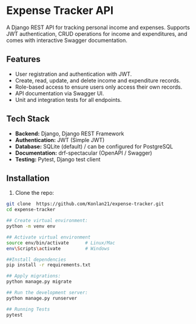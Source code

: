 # Expense Tracker API

A Django REST API for tracking personal income and expenses. Supports JWT authentication, CRUD operations for income and expenditures, and comes with interactive Swagger documentation.

## Features

- User registration and authentication with JWT.
- Create, read, update, and delete income and expenditure records.
- Role-based access to ensure users only access their own records.
- API documentation via Swagger UI.
- Unit and integration tests for all endpoints.

## Tech Stack

- **Backend:** Django, Django REST Framework  
- **Authentication:** JWT (Simple JWT)  
- **Database:** SQLite (default) / can be configured for PostgreSQL  
- **Documentation:** drf-spectacular (OpenAPI / Swagger)  
- **Testing:** Pytest, Django test client  

## Installation

1. Clone the repo:

```bash
git clone  https://github.com/Konlan21/expense-tracker.git
cd expense-tracker

## Create virtual environment:
python -m venv env

## Activate virtual environment
source env/bin/activate      # Linux/Mac
env\Scripts\activate         # Windows

##Install dependencies
pip install -r requirements.txt

## Apply migrations:
python manage.py migrate

## Run the development server:
python manage.py runserver

## Running Tests
pytest


